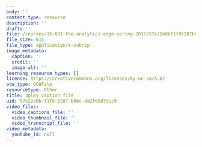 ```yaml
---
body: ''
content_type: resource
description: ''
draft: ''
file: /courses/15-071-the-analytics-edge-spring-2017/57e22e0bf1f85287b06cda2fd9d7dcc9_X3dLfxatijE.vtt
file_size: 615
file_type: application/x-subrip
image_metadata:
  caption: ''
  credit: ''
  image-alt: ''
learning_resource_types: []
license: https://creativecommons.org/licenses/by-nc-sa/4.0/
ocw_type: OCWFile
resourcetype: Other
title: 3play caption file
uid: 57e22e0b-f1f8-5287-b06c-da2fd9d7dcc9
video_files:
  video_captions_file: ''
  video_thumbnail_file: ''
  video_transcript_file: ''
video_metadata:
  youtube_id: null
---
```

